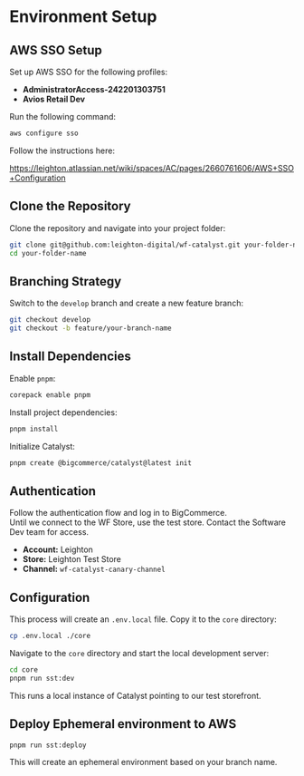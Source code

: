 # Environment Setup

## AWS SSO Setup

Set up AWS SSO for the following profiles:

- **AdministratorAccess-242201303751**
- **Avios Retail Dev**

Run the following command:

```sh
aws configure sso
```

Follow the instructions here:

<https://leighton.atlassian.net/wiki/spaces/AC/pages/2660761606/AWS+SSO+Configuration>

## Clone the Repository

Clone the repository and navigate into your project folder:

```sh
git clone git@github.com:leighton-digital/wf-catalyst.git your-folder-name
cd your-folder-name
```

## Branching Strategy

Switch to the `develop` branch and create a new feature branch:

```sh
git checkout develop
git checkout -b feature/your-branch-name
```

## Install Dependencies

Enable `pnpm`:

```sh
corepack enable pnpm
```

Install project dependencies:

```sh
pnpm install
```

Initialize Catalyst:

```sh
pnpm create @bigcommerce/catalyst@latest init
```

## Authentication

Follow the authentication flow and log in to BigCommerce.  
Until we connect to the WF Store, use the test store. Contact the Software Dev team for access.

- **Account:** Leighton
- **Store:** Leighton Test Store
- **Channel:** `wf-catalyst-canary-channel`

## Configuration

This process will create an `.env.local` file. Copy it to the `core` directory:

```sh
cp .env.local ./core
```

Navigate to the `core` directory and start the local development server:

```sh
cd core
pnpm run sst:dev
```

This runs a local instance of Catalyst pointing to our test storefront.

## Deploy Ephemeral environment to AWS

```sh
pnpm run sst:deploy
```

This will create an ephemeral environment based on your branch name.
